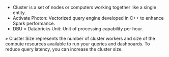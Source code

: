 * Cluster is a set of nodes or computers working together like a single entity. 
* Activate Photon: Vectorized query engine developed in C++ to enhance Spark performance. 
* DBU = Databricks Unit: Unit of processing capability per hour. 

» Cluster Size represents the number of cluster workers and size of the compute resources available to run your queries and dashboards. To reduce query latency, you can increase the cluster size.